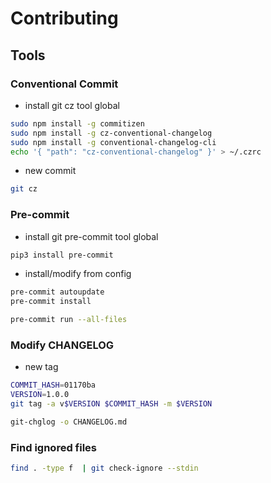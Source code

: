 # Contributing

## Tools

### Conventional Commit

- install git cz tool global

```sh
sudo npm install -g commitizen
sudo npm install -g cz-conventional-changelog
sudo npm install -g conventional-changelog-cli
echo '{ "path": "cz-conventional-changelog" }' > ~/.czrc
```

- new commit

```sh
git cz
```

### Pre-commit

- install git pre-commit tool global

```sh
pip3 install pre-commit
```

- install/modify from config

```sh
pre-commit autoupdate
pre-commit install
```

```sh
pre-commit run --all-files
```

### Modify CHANGELOG

- new tag

```sh
COMMIT_HASH=01170ba
VERSION=1.0.0
git tag -a v$VERSION $COMMIT_HASH -m $VERSION
```

```sh
git-chglog -o CHANGELOG.md
```

### Find ignored files

```sh
find . -type f  | git check-ignore --stdin
```
